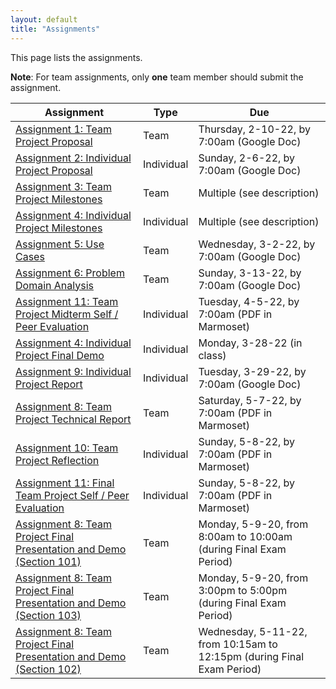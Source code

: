 ```yaml
---
layout: default
title: "Assignments"
---
```


This page lists the assignments.

**Note**: For team assignments, only **one** team member should submit the assignment.

Assignment | Type | Due
---------- | ---- | ---
[Assignment 1: Team Project Proposal](assign01.html) | Team | Thursday, 2-10-22, by 7:00am (Google Doc)
[Assignment 2: Individual Project Proposal](assign02.html) | Individual | Sunday, 2-6-22, by 7:00am (Google Doc)
[Assignment 3: Team Project Milestones](assign03.html) | Team | Multiple (see description)
[Assignment 4: Individual Project Milestones](assign04.html) | Individual | Multiple (see description)
[Assignment 5: Use Cases](assign05.html) | Team | Wednesday, 3-2-22, by 7:00am (Google Doc)
[Assignment 6: Problem Domain Analysis](assign06.html) | Team | Sunday, 3-13-22, by 7:00am (Google Doc)
[Assignment 11: Team Project Midterm Self / Peer Evaluation](assign11.html) | Individual | Tuesday, 4-5-22, by 7:00am (PDF in Marmoset)
[Assignment 4: Individual Project Final Demo](assign04.html) | Individual | Monday, 3-28-22 (in class)
[Assignment 9: Individual Project Report](assign09.html) | Individual | Tuesday, 3-29-22, by 7:00am (Google Doc)
[Assignment 8: Team Project Technical Report](assign08.html) | Team | Saturday, 5-7-22, by 7:00am (PDF in Marmoset)
[Assignment 10: Team Project Reflection](assign10.html) | Individual | Sunday, 5-8-22, by 7:00am (PDF in Marmoset)
[Assignment 11: Final Team Project Self / Peer Evaluation](assign11.html) | Individual | Sunday, 5-8-22, by 7:00am (PDF in Marmoset)
[Assignment 8: Team Project Final Presentation and Demo (Section 101)](assign08.html) | Team | Monday, 5-9-20, from 8:00am to 10:00am (during Final Exam Period)
[Assignment 8: Team Project Final Presentation and Demo (Section 103)](assign08.html) | Team | Monday, 5-9-20, from 3:00pm to 5:00pm (during Final Exam Period)
[Assignment 8: Team Project Final Presentation and Demo (Section 102)](assign08.html) | Team | Wednesday, 5-11-22, from 10:15am to 12:15pm (during Final Exam Period)

